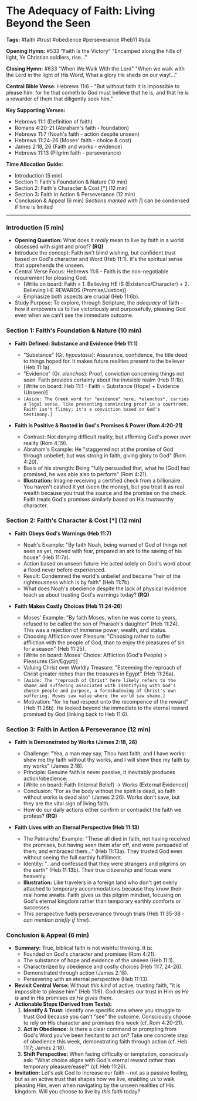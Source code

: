 # The Adequacy of Faith: Living Beyond the Seen

**Tags:** #faith #trust #obedience #perseverance #heb11 #sda

**Opening Hymn:** #533 "Faith Is the Victory"
"Encamped along the hills of light, Ye Christian soldiers, rise..."

**Closing Hymn:** #633 "When We Walk With the Lord"
"When we walk with the Lord in the light of His Word, What a glory He sheds on our way!..."

**Central Bible Verse:** Hebrews 11:6 - "But without faith it is impossible to please him: for he that cometh to God must believe that he is, and that he is a rewarder of them that diligently seek him."

**Key Supporting Verses:**
*   Hebrews 11:1 (Definition of faith)
*   Romans 4:20-21 (Abraham's faith - foundation)
*   Hebrews 11:7 (Noah's faith - action despite unseen)
*   Hebrews 11:24-26 (Moses' faith - choice & cost)
*   James 2:18, 26 (Faith and works - evidence)
*   Hebrews 11:13 (Pilgrim faith - perseverance)

**Time Allocation Guide:**
*   Introduction (5 min)
*   Section 1: Faith's Foundation & Nature (10 min)
*   Section 2: Faith's Character & Cost [*] (12 min)
*   Section 3: Faith in Action & Perseverance (12 min)
*   Conclusion & Appeal (6 min)
*Sections marked with [*] can be condensed if time is limited

---

### Introduction (5 min)

*   **Opening Question:** What does it *really* mean to live by faith in a world obsessed with sight and proof? **(RQ)**
*   Introduce the concept: Faith isn't blind wishing, but confident trust based on God's character and Word (Heb 11:1). It's the spiritual sense that apprehends the unseen.
*   Central Verse Focus: Hebrews 11:6 - Faith is the non-negotiable requirement for pleasing God.
    *   [Write on board: Faith = 1. Believing HE IS (Existence/Character) + 2. Believing HE REWARDS (Promise/Justice)]
    *   Emphasize both aspects are crucial (Heb 11:6b).
*   Study Purpose: To explore, through Scripture, the *adequacy* of faith – how it empowers us to live victoriously and purposefully, pleasing God even when we can't see the immediate outcome.

### Section 1: Faith's Foundation & Nature (10 min)

*   **Faith Defined: Substance and Evidence (Heb 11:1)**
    *   "Substance" (Gr. *hypostasis*): Assurance, confidence, the title deed to things hoped for. It makes future realities present to the believer (Heb 11:1a).
    *   "Evidence" (Gr. *elenchos*): Proof, conviction concerning things not seen. Faith provides certainty about the invisible realm (Heb 11:1b).
    *   [Write on board: Heb 11:1 - Faith = Substance (Hope) + Evidence (Unseen)]
    *   `[Aside: The Greek word for "evidence" here, *elenchos*, carries a legal sense, like presenting convincing proof in a courtroom. Faith isn't flimsy; it's a conviction based on God's testimony.]`

*   **Faith is Positive & Rooted in God's Promises & Power (Rom 4:20-21)**
    *   Contrast: Not denying difficult reality, but affirming God's power *over* reality (Rom 4:19).
    *   Abraham's Example: He "staggered not at the promise of God through unbelief; but was strong in faith, giving glory to God" (Rom 4:20).
    *   Basis of his strength: Being "fully persuaded that, what he [God] had promised, he was able also to perform" (Rom 4:21).
    *   **Illustration:** Imagine receiving a certified check from a billionaire. You haven't cashed it yet (seen the money), but you treat it as real wealth because you trust the source and the promise on the check. Faith treats God's promises similarly based on His trustworthy character.

### Section 2: Faith's Character & Cost [*] (12 min)

*   **Faith Obeys God's Warnings (Heb 11:7)**
    *   Noah's Example: "By faith Noah, being warned of God of things not seen as yet, moved with fear, prepared an ark to the saving of his house" (Heb 11:7a).
    *   Action based on unseen future: He acted solely on God's word about a flood never before experienced.
    *   Result: Condemned the world's unbelief and became "heir of the righteousness which is by faith" (Heb 11:7b).
    *   What does Noah's obedience despite the lack of physical evidence teach us about trusting God's warnings today? **(RQ)**

*   **Faith Makes Costly Choices (Heb 11:24-26)**
    *   Moses' Example: "By faith Moses, when he was come to years, refused to be called the son of Pharaoh's daughter" (Heb 11:24). This was a rejection of immense power, wealth, and status.
    *   Choosing Affliction over Pleasure: "Choosing rather to suffer affliction with the people of God, than to enjoy the pleasures of sin for a season" (Heb 11:25).
    *   [Write on board: Moses' Choice: Affliction (God's People) > Pleasures (Sin/Egypt)]
    *   Valuing Christ over Worldly Treasure: "Esteeming the reproach of Christ greater riches than the treasures in Egypt" (Heb 11:26a).
    *   `[Aside: The "reproach of Christ" here likely refers to the shame and suffering associated with identifying with God's chosen people and purpose, a foreshadowing of Christ's own suffering. Moses saw value where the world saw shame.]`
    *   Motivation: "for he had respect unto the recompence of the reward" (Heb 11:26b). He looked beyond the immediate to the eternal reward promised by God (linking back to Heb 11:6).

### Section 3: Faith in Action & Perseverance (12 min)

*   **Faith is Demonstrated by Works (James 2:18, 26)**
    *   Challenge: "Yea, a man may say, Thou hast faith, and I have works: shew me thy faith without thy works, and I will shew thee my faith by my works" (James 2:18).
    *   Principle: Genuine faith is never passive; it inevitably produces action/obedience.
    *   [Write on board: Faith (Internal Belief) -> Works (External Evidence)]
    *   Conclusion: "For as the body without the spirit is dead, so faith without works is dead also" (James 2:26). Works don't save, but they are the vital sign of living faith.
    *   How do our daily actions either confirm or contradict the faith we profess? **(RQ)**

*   **Faith Lives with an Eternal Perspective (Heb 11:13)**
    *   The Patriarchs' Example: "These all died in faith, not having received the promises, but having seen them afar off, and were persuaded of them, and embraced them..." (Heb 11:13a). They trusted God even without seeing the full earthly fulfillment.
    *   Identity: "...and confessed that they were strangers and pilgrims on the earth" (Heb 11:13b). Their true citizenship and focus were heavenly.
    *   **Illustration:** Like travelers in a foreign land who don't get overly attached to temporary accommodations because they know their real home awaits. Faith gives us this pilgrim mindset, focusing on God's eternal kingdom rather than temporary earthly comforts or successes.
    *   This perspective fuels perseverance through trials (Heb 11:35-38 - *can mention briefly if time*).

### Conclusion & Appeal (6 min)

*   **Summary:** True, biblical faith is not wishful thinking. It is:
    *   Founded on God's character and promises (Rom 4:21).
    *   The substance of hope and evidence of the unseen (Heb 11:1).
    *   Characterized by obedience and costly choices (Heb 11:7, 24-26).
    *   Demonstrated through action (James 2:18).
    *   Persevering with an eternal perspective (Heb 11:13).
*   **Revisit Central Verse:** Without *this kind* of active, trusting faith, "it is impossible to please him" (Heb 11:6). God desires our trust in Him *as He is* and in His promises *as He gives them*.
*   **Actionable Steps (Derived from Texts):**
    1.  **Identify & Trust:** Identify one specific area where you struggle to trust God because you can't "see" the outcome. Consciously choose to rely on His character and promises this week (cf. Rom 4:20-21).
    2.  **Act in Obedience:** Is there a clear command or prompting from God's Word you've been hesitant to act on? Take one concrete step of obedience this week, demonstrating faith through action (cf. Heb 11:7; James 2:18).
    3.  **Shift Perspective:** When facing difficulty or temptation, consciously ask: "What choice aligns with God's eternal reward rather than temporary pleasure/ease?" (cf. Heb 11:26).
*   **Invitation:** Let's ask God to increase our faith – not as a passive feeling, but as an active trust that shapes how we live, enabling us to walk pleasing Him, even when navigating by the unseen realities of His kingdom. Will you choose to live by *this* faith today?
